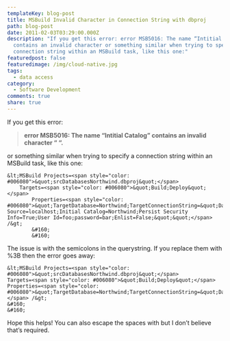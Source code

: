 ```yaml
---
templateKey: blog-post
title: MSBuild Invalid Character in Connection String with dbproj
path: blog-post
date: 2011-02-03T03:29:00.000Z
description: "If you get this error: error MSB5016: The name “Intitial Catalog”
  contains an invalid character or something similar when trying to specify a
  connection string within an MSBuild task, like this one:"
featuredpost: false
featuredimage: /img/cloud-native.jpg
tags:
  - data access
category:
  - Software Development
comments: true
share: true
---
```

If you get this error:

> **error MSB5016: The name “Intitial Catalog” contains an invalid character “ “.**

or something similar when trying to specify a connection string within an MSBuild task, like this one:



```
&lt;MSBuild Projects=<span style="color: #006080">&quot;srcDatabasesNorthwind.dbproj&quot;</span> 
    Targets=<span style="color: #006080">&quot;Build;Deploy&quot;</span> 
        Properties=<span style="color: #006080">&quot;TargetDatabase=Northwind;TargetConnectionString=&quot;Data Source=localhost;Initial Catalog=Northwind;Persist Security Info=True;User Id=foo;password=bar;Enlist=False;&quot;&quot;</span> /&gt;
        &#160;
        &#160;
```

The issue is with the semicolons in the querystring. If you replace them with %3B then the error goes away:

```
&lt;MSBuild Projects=<span style="color: #006080">&quot;srcDatabasesNorthwind.dbproj&quot;</span> 
Targets=<span style="color: #006080">&quot;Build;Deploy&quot;</span> 
Properties=<span style="color: #006080">&quot;TargetDatabase=Northwind;TargetConnectionString=&quot;Data&#x20;Source=localhost%3BInitial&#x20;Catalog=Northwind%3BPersist&#x20;Security&#x20;Info=True%3BUser&#x20;Id=foo%3Bpassword=bar%3BEnlist=False%3B&quot;&quot;</span> /&gt;
&#160;
&#160;
```

Hope this helps! You can also escape the spaces with but I don’t believe that’s required.